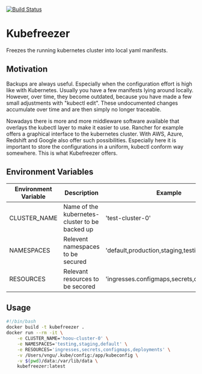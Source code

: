 [![Build Status](https://drone.quving.com/api/badges/Quving/kubefreezer/status.svg)](https://drone.quving.com/Quving/kubefreezer)

# Kubefreezer
Freezes the running kubernetes cluster into local yaml manifests.

## Motivation
Backups are always useful. Especially when the configuration effort is high like with Kubernetes. Usually you have a few manifests lying around locally. However, over time, they become outdated, because you have made a few small adjustments with "kubectl edit". These undocumented changes accumulate over time and are then simply no longer traceable.

Nowadays there is more and more middleware software available that overlays the kubectl layer to make it easier to use. Rancher for example offers a graphical interface to the kubernetes cluster. With AWS, Azure, Redshift and Google also offer such possibilities. Especially here it is important to store the configurations in a uniform, kubectl conform way somewhere. This is what Kubefreezer offers.

## Environment Variables

| Environment Variable  | Description | Example  |
|---------------------- |----------|-------------|
| CLUSTER_NAME          | Name of the kubernetes-cluster to be backed up  | 'test-cluster-0' |
| NAMESPACES            | Relevent namespaces to be secured | 'default,production,staging,testing' |
| RESOURCES             | Relevant resources to be secored  | 'ingresses.configmaps,secrets,deployments' |


## Usage
```bash
#!/bin/bash
docker build -t kubefreezer .
docker run --rm -it \
    -e CLUSTER_NAME='hoou-cluster-0' \
    -e NAMESPACES='testing,staging,default' \
    -e RESOURCES='ingresses,secrets,configmaps,deployments' \
    -v /Users/vngu/.kube/config:/app/kubeconfig \
    -v $(pwd)/data:/var/lib/data \
    kubefreezer:latest
```

